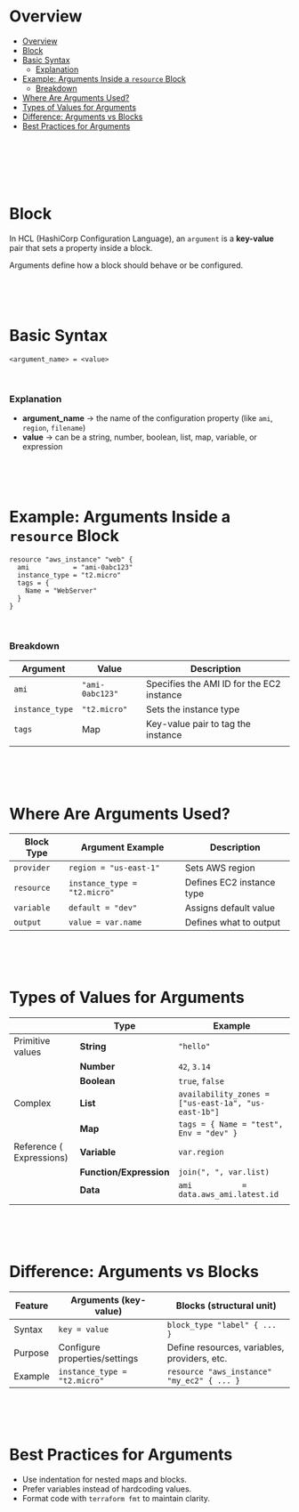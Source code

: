 # Overview

- [Overview](#overview)
- [Block](#block)
- [Basic Syntax](#basic-syntax)
  - [Explanation](#explanation)
- [Example: Arguments Inside a `resource` Block](#example-arguments-inside-a-resource-block)
  - [Breakdown](#breakdown)
- [Where Are Arguments Used?](#where-are-arguments-used)
- [Types of Values for Arguments](#types-of-values-for-arguments)
- [Difference: Arguments vs Blocks](#difference-arguments-vs-blocks)
- [Best Practices for Arguments](#best-practices-for-arguments)

&nbsp;

&nbsp;

&nbsp;

# Block

In HCL (HashiCorp Configuration Language), an `argument` is a **key-value** pair that sets a property inside a block.

Arguments define how a block should behave or be configured.

&nbsp;

&nbsp;

# Basic Syntax

```hcl
<argument_name> = <value>
```

&nbsp;

### Explanation

- **argument_name** → the name of the configuration property (like `ami`, `region`, `filename`)
- **value** → can be a string, number, boolean, list, map, variable, or expression

&nbsp;

&nbsp;

# Example: Arguments Inside a `resource` Block

```hcl
resource "aws_instance" "web" {
  ami           = "ami-0abc123"
  instance_type = "t2.micro"
  tags = {
    Name = "WebServer"
  }
}
```

&nbsp;

### Breakdown

| Argument        | Value           | Description                               |
| --------------- | --------------- | ----------------------------------------- |
| `ami`           | `"ami-0abc123"` | Specifies the AMI ID for the EC2 instance |
| `instance_type` | `"t2.micro"`    | Sets the instance type                    |
| `tags`          | Map             | Key-value pair to tag the instance        |
|                 |                 |                                           |

&nbsp;

&nbsp;

# Where Are Arguments Used?

| Block Type | Argument Example             | Description               |
| ---------- | ---------------------------- | ------------------------- |
| `provider` | `region = "us-east-1"`       | Sets AWS region           |
| `resource` | `instance_type = "t2.micro"` | Defines EC2 instance type |
| `variable` | `default = "dev"`            | Assigns default value     |
| `output`   | `value = var.name`           | Defines what to output    |

&nbsp;

&nbsp;

# Types of Values for Arguments

|                          | Type                    | Example                                             |
| ------------------------ | ----------------------- | --------------------------------------------------- |
| Primitive values         | **String**              | `"hello"`                                           |
|                          | **Number**              | `42`, `3.14`                                        |
|                          | **Boolean**             | `true`, `false`                                     |
| Complex                  | **List**                | `availability_zones = ["us-east-1a", "us-east-1b"]` |
|                          | **Map**                 | `tags = { Name = "test", Env = "dev" }`             |
| Reference ( Expressions) | **Variable**            | `var.region`                                        |
|                          | **Function/Expression** | `join(", ", var.list)`                              |
|                          | **Data**                | `ami           = data.aws_ami.latest.id`            |
|                          |                         |                                                     |

&nbsp;

&nbsp;

# Difference: Arguments vs Blocks

| Feature | **Arguments** (key-value)     | **Blocks** (structural unit)                 |
| ------- | ----------------------------- | -------------------------------------------- |
| Syntax  | `key = value`                 | `block_type "label" { ... }`                 |
| Purpose | Configure properties/settings | Define resources, variables, providers, etc. |
| Example | `instance_type = "t2.micro"`  | `resource "aws_instance" "my_ec2" { ... }`   |

&nbsp;

&nbsp;

# Best Practices for Arguments

- Use indentation for nested maps and blocks.
- Prefer variables instead of hardcoding values.
- Format code with `terraform fmt` to maintain clarity.
